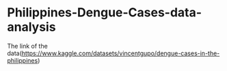 # Philippines-Dengue-Cases-data-analysis
The link of the data(https://www.kaggle.com/datasets/vincentgupo/dengue-cases-in-the-philippines)
